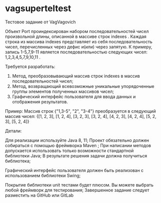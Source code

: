 # vagsuperteltest
Тестовое задание от VagVagovich

Объект Port проиндексирован набором последовательностей чисел произвольной длины, описанной в массиве строк indexes .
Каждая строка из массива indexes представляет из себя последовательность
чисел, перечисленных через дефис и(или) через запятую. К примеру, запись 1-5,7,9-11 является последовательностью следующих чисел: 1,2,3,4,5,7,9,10,11 .

Требуется разработать:
1. Метод, преобразовывающий массив строк indexes в массив
последовательностей чисел;
2. Метод, возвращающий всевозможные уникальные упорядоченные группы
элементов полученных массивов чисел;
3. Графический интерфейс пользователя для ввода данных и отображения
результатов.

Пример:
Массив строк {"1,3-5", "2", "3-4"} преобразуется в следующий массив чисел:
{[1, 2, 3], [1, 2, 4], [3, 2, 3], [3, 2, 4], [4, 2, 3], [4, 2, 4], [5, 2, 3], [5, 2, 4]}

Детали:

Для реализации используйте Java 8, 11;
Проект обязательно должен собираться с помощью фреймворка Maven ;
При написании методов допускается использовать только возможности стандартной библиотеки Java;
В результате решения задачи должна получиться библиотека;

Графический интерфейс пользователя должен быть реализован с использованием библиотеки Swing;

Покрытие библиотеки unit тестами будет плюсом. Вы можете выбрать любой фреймворк для тестирования;
Завершенное задание следует разместить на GitHub или GitLab
